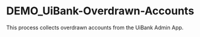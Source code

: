 # DEMO_UiBank-Overdrawn-Accounts
This process collects overdrawn accounts from the UiBank Admin App.
